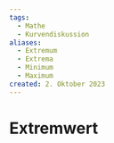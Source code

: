 ```yaml
---
tags:
  - Mathe
  - Kurvendiskussion
aliases:
  - Extremum
  - Extrema
  - Minimum
  - Maximum
created: 2. Oktober 2023
---
```


# Extremwert